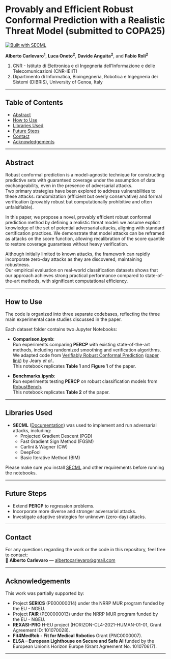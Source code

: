 # Provably and Efficient Robust Conformal Prediction with a Realistic Threat Model (submitted to COPA25)

[![Built with SECML](https://img.shields.io/badge/Built%20with-SECML-4c1.svg)](https://secml.readthedocs.io/en/v0.15/)

**Alberto Carlevaro<sup>1</sup>**, **Luca Oneto<sup>2</sup>**, **Davide Anguita<sup>2</sup>**, and **Fabio Roli<sup>2</sup>**
1. CNR - Istituto di Elettronica e di Ingegneria dell’Informazione e delle Telecomunicazioni (CNR-IEIIT)
2. Dipartimento di Informatica, Bioingegneria, Robotica e Ingegneria dei Sistemi (DIBRIS), University of Genoa, Italy  

---

## Table of Contents

- [Abstract](#abstract)
- [How to Use](#how-to-use)
- [Libraries Used](#libraries-used)
- [Future Steps](#future-steps)
- [Contact](#contact)
- [Acknowledgements](#acknowledgements)

---

## Abstract

Robust conformal prediction is a model-agnostic technique for constructing predictive sets with guaranteed coverage under the assumption of data exchangeability, even in the presence of adversarial attacks.  
Two primary strategies have been explored to address vulnerabilities to these attacks: randomization (efficient but overly conservative) and formal verification (provably robust but computationally prohibitive and often unfalsifiable).

In this paper, we propose a novel, provably efficient robust conformal prediction method by defining a realistic threat model: we assume explicit knowledge of the set of potential adversarial attacks, aligning with standard certification practices. We demonstrate that model attacks can be reframed as attacks on the score function, allowing recalibration of the score quantile to restore coverage guarantees without heavy verification.

Although initially limited to known attacks, the framework can rapidly incorporate zero-day attacks as they are discovered, maintaining robustness.  
Our empirical evaluation on real-world classification datasets shows that our approach achieves strong practical performance compared to state-of-the-art methods, with significant computational efficiency.

---

## How to Use

The code is organized into three separate codebases, reflecting the three main experimental case studies discussed in the paper.

Each dataset folder contains two Jupyter Notebooks:

- **Comparison.ipynb**:  
  Run experiments comparing **PERCP** with existing state-of-the-art methods, including randomized smoothing and verification algorithms.  
  We adapted code from [Verifiably Robust Conformal Prediction](https://github.com/ddv-lab/Verifiably_Robust_CP) ([paper link](https://arxiv.org/pdf/2405.18942)) by Jeary *et al.*.  
  This notebook replicates **Table 1** and **Figure 1** of the paper.

- **Benchmarks.ipynb**:  
  Run experiments testing **PERCP** on robust classification models from [RobustBench](https://robustbench.github.io/).  
  This notebook replicates **Table 2** of the paper.

---

## Libraries Used

- **SECML** ([Documentation](https://secml.readthedocs.io/en/v0.15/)) was used to implement and run adversarial attacks, including:
  - Projected Gradient Descent (PGD)
  - Fast Gradient Sign Method (FGSM)
  - Carlini & Wagner (CW)
  - DeepFool
  - Basic Iterative Method (BIM)

Please make sure you install [SECML](https://secml.readthedocs.io/en/v0.15/) and other requirements before running the notebooks.

---

## Future Steps

- Extend **PERCP** to regression problems.
- Incorporate more diverse and stronger adversarial attacks.
- Investigate adaptive strategies for unknown (zero-day) attacks.

---

## Contact

For any questions regarding the work or the code in this repository, feel free to contact:  
📧 **Alberto Carlevaro** — albertocarlevaro@gmail.com

---

## Acknowledgements

This work was partially supported by:

- Project **SERICS** (PE00000014) under the NRRP MUR program funded by the EU - NGEU.
- Project **FAIR** (PE00000013) under the NRRP MUR program funded by the EU - NGEU.
- **REXASI-PRO** H-EU project (HORIZON-CL4-2021-HUMAN-01-01, Grant Agreement ID: 101070028).
- **Fit4MedRob - Fit for Medical Robotics** Grant (PNC0000007).
- **ELSA – European Lighthouse on Secure and Safe AI** funded by the European Union’s Horizon Europe (Grant Agreement No. 101070617).

---
